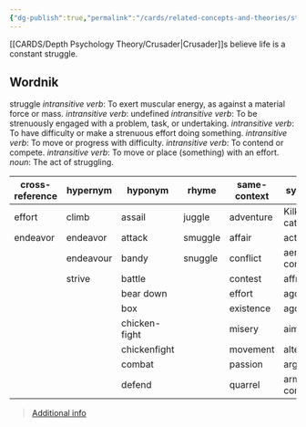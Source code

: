 ```yaml
---
{"dg-publish":true,"permalink":"/cards/related-concepts-and-theories/struggle/","noteIcon":"","created":"2023-01-18T14:17:08.273+01:00","updated":"2023-04-21T14:25:36.162+02:00"}
---
```



[[CARDS/Depth Psychology Theory/Crusader\|Crusader]]s believe life is a constant struggle. 

## Wordnik
struggle
*intransitive verb*: To exert muscular energy, as against a material force or mass.
*intransitive verb*: undefined
*intransitive verb*: To be strenuously engaged with a problem, task, or undertaking.
*intransitive verb*: To have difficulty or make a strenuous effort doing something.
*intransitive verb*: To move or progress with difficulty.
*intransitive verb*: To contend or compete.
*intransitive verb*: To move or place (something) with an effort.
*noun*: The act of struggling.

| cross-reference |hypernym |hyponym |rhyme |same-context |synonym |verb-form |
| --- | --- | --- | --- | --- | --- | --- |
| effort | climb | assail | juggle | adventure | Kilkenny cats | struggled |
| endeavor | endeavor | attack | smuggle | affair | action | struggles |
|  | endeavour | bandy | snuggle | conflict | aerial combat | struggling |
|  | strive | battle |  | contest | affray |  |
|  |  | bear down |  | effort | agonize |  |
|  |  | box |  | existence | agony |  |
|  |  | chicken-fight |  | misery | aim |  |
|  |  | chickenfight |  | movement | altercation |  |
|  |  | combat |  | passion | argument |  |
|  |  | defend |  | quarrel | armored combat |  |

> [Additional info](https://www.wordnik.com/words/struggle)
